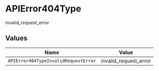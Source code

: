 # APIError404Type

invalid_request_error


## Values

| Name                                 | Value                                |
| ------------------------------------ | ------------------------------------ |
| `APIError404TypeInvalidRequestError` | invalid_request_error                |